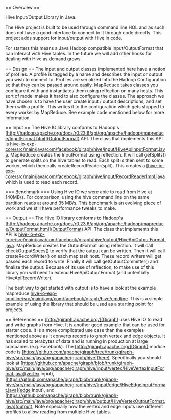 == Overview ==

Hive Input/Output Library in Java.

The Hive project is built to be used through command line HQL and as such does
not have a good interface to connect to it through code directly. This project
adds support for input/output with Hive in code.

For starters this means a Java Hadoop compatible Input/OutputFormat that can
interact with Hive tables. In the future we will add other hooks for dealing
with Hive as demand grows.

== Design ==
The input and output classes implemented here have a notion of profiles. A profile is tagged by a name and describes the input or output you wish to connect to. Profiles are serialized into the Hadoop Configuration so that they can be passed around easily. MapReduce takes classes you configure it with and instantiates them using reflection on many hosts. This sort of model makes it hard to also configure the classes. The approach we have chosen is to have the user create input / output descriptions, and set them with a profile. This writes it to the configuration which gets shipped to every worker by MapReduce. See example code mentioned below for more information.

== Input ==
The Hive IO library conforms to Hadoop's [http://hadoop.apache.org/docs/r0.23.6/api/org/apache/hadoop/mapreduce/InputFormat.html](OutputFormat) API.
The class that implements this API is [hive-io-exp-core/src/main/java/com/facebook/giraph/hive/input/HiveApiInputFormat.java](HiveApiInputFormat).
MapReduce creates the InputFormat using reflection. It will call getSplits() to generate splits on the hive tables to read. Each split is then sent to some worker, which then calls createRecordReader(split). This creates a [[hive-io-exp-core/src/main/java/com/facebook/giraph/hive/input/RecordReaderImpl.java](RecordReaderImpl) which is used to read each record.

=== Benchmark ===
Using Hive IO we were able to read from Hive at 140MB/s. For comparison, using the hive command line on the same partition reads at around 35 MB/s. This benchmark is an evolving piece of work and we still have performance tweaks to make.

== Output ==
The Hive IO library conforms to Hadoop's [http://hadoop.apache.org/docs/r0.23.6/api/org/apache/hadoop/mapreduce/OutputFormat.html](OutputFormat) API.
The class that implements this API is [hive-io-exp-core/src/main/java/com/facebook/giraph/hive/output/HiveApiOutputFormat.java](HiveApiOutputFormat).
MapReduce creates the OutputFormat using reflection. It will call checkOutputSpecs() to verify that the output can be written. Then it will call createRecordWriter() on each map task host. These record writers will get passed each record to write. Finally it will call getOutputCommitter() and finalize the output.
Because of its use of reflection, to make use of this library you will need to extend HiveApiOutputFormat (and potentially HiveApiRecordWriter).

The best way to get started with output is to have a look at the example mapreduce [hive-io-exp-cmdline/src/main/java/com/facebook/giraph/hive/cmdline](code). This is a simple example of using the library that should be used as a starting point for projects. 

== References ==
[http://giraph.apache.org/](Giraph) uses Hive IO to read and write graphs from Hive. It is another good example that can be used for starter code. It is a more complicated use case than the examples mentioned above as it converts records to graph vertex and edge objects. It has scaled to terabytes of data and is running in production at large companies (e.g. Facebook).
The [http://giraph.apache.org/](Giraph) module code is [https://github.com/apache/giraph/tree/trunk/giraph-hive/src/main/java/org/apache/giraph/hive](here).
Specifically you should look at [https://github.com/apache/giraph/blob/trunk/giraph-hive/src/main/java/org/apache/giraph/hive/input/vertex/HiveVertexInputFormat.java](vertex input), [https://github.com/apache/giraph/blob/trunk/giraph-hive/src/main/java/org/apache/giraph/hive/input/edge/HiveEdgeInputFormat.java](edge input), and [https://github.com/apache/giraph/blob/trunk/giraph-hive/src/main/java/org/apache/giraph/hive/output/HiveVertexOutputFormat.java](output).
Note especially how the vertex and edge inputs use different profiles to allow reading from multiple Hive tables.
